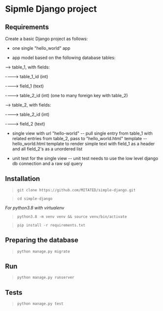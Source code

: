 # Sipmle Django project
## Requirements
Create a basic Django project as follows:

- one single "hello_world" app

- app model based on the following database tables:

--> table_1, with fields:

----> table_1_id (int)

----> field_1 (text)

----> table_2_id (int) (one to many foreign key with table_2)


--> table_2, with fields:

----> table_2_id (int)

----> field_2 (text)


- single view with url "hello-world"
-- pull single entry from table_1 with related entries from table_2, pass to "hello_world.html" template
-- hello_world.html template to render simple text with field_1 as a header and all field_2's as a unordered list

- unit test for the single view
-- unit test needs to use the low level django db connection and a raw sql query

## Installation
> `git clone https://github.com/MITATED/simple-django.git`

> `cd simple-django`

*For python3.8 with virtualenv*
> `python3.8 -m venv venv && source venv/bin/activate`

> `pip install -r requirements.txt`

## Preparing the database

> `python manage.py migrate`

## Run
> `python manage.py runserver`

## Tests
> `python manage.py test`